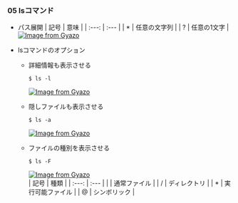 ### 05 lsコマンド
- パス展開
  | 記号 | 意味 |
  | :---: | :--- |
  | * | 任意の文字列 |
  | ? | 任意の1文字 | <br>
  [![Image from Gyazo](https://i.gyazo.com/9547ce148866da5a1e52e60a1c8e5a18.png)](https://gyazo.com/9547ce148866da5a1e52e60a1c8e5a18)

- lsコマンドのオプション
  - 詳細情報も表示させる
    ```
    $ ls -l
    ```
    [![Image from Gyazo](https://i.gyazo.com/fd7c50fb842e827eaaaa703ac17cd3ac.png)](https://gyazo.com/fd7c50fb842e827eaaaa703ac17cd3ac)

  - 隠しファイルも表示させる
    ```
    $ ls -a
    ```
    [![Image from Gyazo](https://i.gyazo.com/1895596433101848753405ec2c82009e.png)](https://gyazo.com/1895596433101848753405ec2c82009e)

  - ファイルの種別を表示させる
    ```
    $ ls -F
    ```
    [![Image from Gyazo](https://i.gyazo.com/bcf6d814d574bb66230ca3be999be6a9.png)](https://gyazo.com/bcf6d814d574bb66230ca3be999be6a9)<br>
    | 記号 | 種類 |
    | :---: | :--- |
    | | 通常ファイル |
    | / | ディレクトリ |
    | * | 実行可能ファイル |
    | @ | シンボリック |
